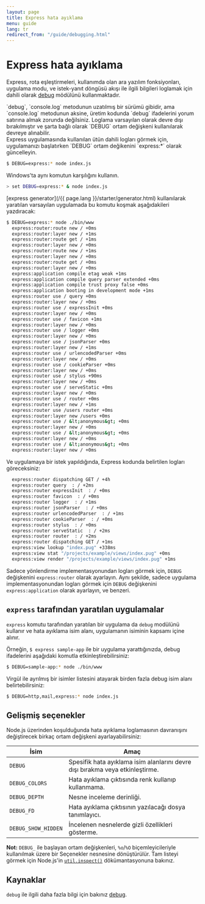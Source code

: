 ```yaml
---
layout: page
title: Express hata ayıklama
menu: guide
lang: tr
redirect_from: "/guide/debugging.html"
---
```


# Express hata ayıklama

Express, rota eşleştirmeleri, kullanımda olan ara yazılım fonksiyonları, uygulama modu, ve istek-yanıt döngüsü akışı ile ilgili bilgileri loglamak için dahili olarak [debug](https://www.npmjs.com/package/debug) mödülünü kullanmaktadır.

<div class="doc-box doc-info" markdown="1">
`debug`, `console.log` metodunun uzatılmış bir sürümü gibidir, ama `console.log` metodunun aksine, üretim kodunda `debug` ifadelerini yorum satırına almak zorunda değilsiniz. Loglama varsayılan olarak devre dışı bırakılmıştır ve şarta bağlı olarak `DEBUG` ortam değişkeni kullanılarak devreye alınabilir.
</div>
Express uygulamasında kullanılan ütün dahili logları görmek için, uygulamanızı başlatırken `DEBUG` ortam değikenini `express:*` olarak güncelleyin.

```sh
$ DEBUG=express:* node index.js
```

Windows'ta aynı komutun karşılığını kullanın.

```sh
> set DEBUG=express:* & node index.js
```

[express generator](/{{ page.lang }}/starter/generator.html) kullanılarak yaratılan varsayılan uygulamada bu komutu koşmak aşağıdakileri yazdıracak:

```sh
$ DEBUG=express:* node ./bin/www
  express:router:route new / +0ms
  express:router:layer new / +1ms
  express:router:route get / +1ms
  express:router:layer new / +0ms
  express:router:route new / +1ms
  express:router:layer new / +0ms
  express:router:route get / +0ms
  express:router:layer new / +0ms
  express:application compile etag weak +1ms
  express:application compile query parser extended +0ms
  express:application compile trust proxy false +0ms
  express:application booting in development mode +1ms
  express:router use / query +0ms
  express:router:layer new / +0ms
  express:router use / expressInit +0ms
  express:router:layer new / +0ms
  express:router use / favicon +1ms
  express:router:layer new / +0ms
  express:router use / logger +0ms
  express:router:layer new / +0ms
  express:router use / jsonParser +0ms
  express:router:layer new / +1ms
  express:router use / urlencodedParser +0ms
  express:router:layer new / +0ms
  express:router use / cookieParser +0ms
  express:router:layer new / +0ms
  express:router use / stylus +90ms
  express:router:layer new / +0ms
  express:router use / serveStatic +0ms
  express:router:layer new / +0ms
  express:router use / router +0ms
  express:router:layer new / +1ms
  express:router use /users router +0ms
  express:router:layer new /users +0ms
  express:router use / &lt;anonymous&gt; +0ms
  express:router:layer new / +0ms
  express:router use / &lt;anonymous&gt; +0ms
  express:router:layer new / +0ms
  express:router use / &lt;anonymous&gt; +0ms
  express:router:layer new / +0ms
```

Ve uygulamaya bir istek yapıldığında, Express kodunda belirtilen logları göreceksiniz:

```sh
  express:router dispatching GET / +4h
  express:router query  : / +2ms
  express:router expressInit  : / +0ms
  express:router favicon  : / +0ms
  express:router logger  : / +1ms
  express:router jsonParser  : / +0ms
  express:router urlencodedParser  : / +1ms
  express:router cookieParser  : / +0ms
  express:router stylus  : / +0ms
  express:router serveStatic  : / +2ms
  express:router router  : / +2ms
  express:router dispatching GET / +1ms
  express:view lookup "index.pug" +338ms
  express:view stat "/projects/example/views/index.pug" +0ms
  express:view render "/projects/example/views/index.pug" +1ms
```

Sadece yönlendirme implementasyonundan logları görmek için, `DEBUG` değişkenini `express:router` olarak ayarlayın. Aynı şekilde, sadece uygulama implementasyonundan logları görmek için `DEBUG` değişkenini `express:application` olarak ayarlayın, ve benzeri.

## `express` tarafından yaratılan uygulamalar

`express` komutu tarafından yaratılan bir uygulama da `debug` modülünü kullanır ve hata ayıklama isim alanı, uygulamanın isiminin kapsamı içine alınır.

Örneğin, `$ express sample-app` ile bir uygulama yarattığınızda, debug ifadelerini aşağıdaki komutla etkinleştirebilirsiniz:

```sh
$ DEBUG=sample-app:* node ./bin/www
```

Virgül ile ayrılmış bir isimler listesini atayarak birden fazla debug isim alanı belirtebilirsiniz:

```sh
$ DEBUG=http,mail,express:* node index.js
```

## Gelişmiş seçenekler

Node.js üzerinden koşulduğunda hata ayıklama loglamasının davranışını değiştirecek birkaç ortam değişkeni ayarlayabilirsiniz:

| İsim                | Amaç                                                                          |
| ------------------- | ----------------------------------------------------------------------------- |
| `DEBUG`             | Spesifik hata ayıklama isim alanlarını devre dışı bırakma veya etkinleştirme. |
| `DEBUG_COLORS`      | Hata ayıklama çıktısında renk kullanıp kullanmama.                            |
| `DEBUG_DEPTH`       | Nesne inceleme derinliği.                                                     |
| `DEBUG_FD`          | Hata ayıklama çıktısının yazılacağı dosya tanımlayıcı.                        |
| `DEBUG_SHOW_HIDDEN` | İncelenen nesnelerde gizli özellikleri gösterme.                              |

**Not:** `DEBUG_` ile başlayan ortam değişkenleri, `%o`/`%O` biçemleyicileriyle kullanılmak üzere bir Seçenekler nesnesine dönüştürülür.
Tam listeyi görmek için Node.js'in [`util.inspect()`](https://nodejs.org/api/util.html#util_util_inspect_object_options) dökümantasyonuna bakınız.

## Kaynaklar

`debug` ile ilgili daha fazla bilgi için bakınız [debug](https://www.npmjs.com/package/debug).
